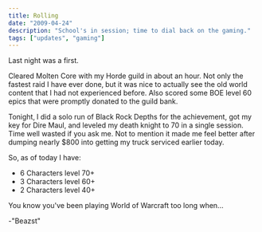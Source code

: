 ```yaml
---
title: Rolling
date: "2009-04-24"
description: "School's in session; time to dial back on the gaming."
tags: ["updates", "gaming"]
---
```


Last night was a first.

Cleared Molten Core with my Horde guild in about an hour. Not only the fastest raid I have ever done‚ but it was nice to actually see the old world content that I had not experienced before. Also scored some BOE level 60 epics that were promptly donated to the guild bank.

Tonight‚ I did a solo run of Black Rock Depths for the achievement, got my key for Dire Maul, and leveled my death knight to 70 in a single session. Time well wasted if you ask me. Not to mention it made me feel better after dumping nearly $800 into getting my truck serviced earlier today.

So‚ as of today I have:

- 6 Characters level 70+
- 3 Characters level 60+
- 2 Characters level 40+

You know you've been playing World of Warcraft too long when...

-"Beazst"

